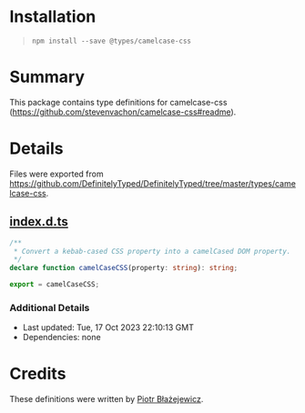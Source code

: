 # Installation
> `npm install --save @types/camelcase-css`

# Summary
This package contains type definitions for camelcase-css (https://github.com/stevenvachon/camelcase-css#readme).

# Details
Files were exported from https://github.com/DefinitelyTyped/DefinitelyTyped/tree/master/types/camelcase-css.
## [index.d.ts](https://github.com/DefinitelyTyped/DefinitelyTyped/tree/master/types/camelcase-css/index.d.ts)
````ts
/**
 * Convert a kebab-cased CSS property into a camelCased DOM property.
 */
declare function camelCaseCSS(property: string): string;

export = camelCaseCSS;

````

### Additional Details
 * Last updated: Tue, 17 Oct 2023 22:10:13 GMT
 * Dependencies: none

# Credits
These definitions were written by [Piotr Błażejewicz](https://github.com/peterblazejewicz).
